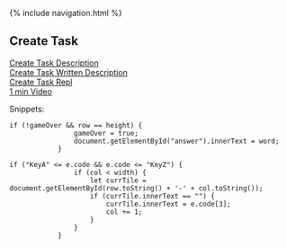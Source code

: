{% include navigation.html %}

## Create Task

[Create Task Description](https://github.com/samayass/flask_portfolio/wiki/Create-Task-Plan:-Samaya-&-Alice) <br>
[Create Task Written Description](https://drive.google.com/file/d/1bJ8RP_Us56WtYtoJhd88aYHvmctHKcqj/view?usp=sharing) <br>
[Create Task Repl](https://replit.com/@Samayas/Create-Task#main.py) <br>
[1 min Video](https://drive.google.com/file/d/1ahMxvOaYdAlusTsWBGaeIIOmS4trzdoY/view?usp=sharing)



Snippets:
```
if (!gameOver && row == height) {
                gameOver = true;
                document.getElementById("answer").innerText = word;
            }
```
```
if ("KeyA" <= e.code && e.code <= "KeyZ") {
                if (col < width) {
                    let currTile = document.getElementById(row.toString() + '-' + col.toString());
                    if (currTile.innerText == "") {
                        currTile.innerText = e.code[3];
                        col += 1;
                    }
                }
            }
```

